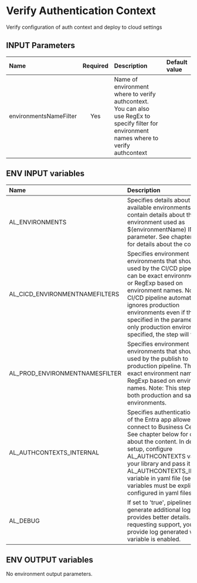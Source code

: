 # Verify Authentication Context

Verify configuration of auth context and deploy to cloud settings

## INPUT Parameters

| Name                  | Required  | Description                                                                                       | Default value         |
| :--                   | :-:       | :--                                                                                               | :--                   |
| environmentsNameFilter       | Yes       | Name of environment where to verify authcontext. You can also use RegEx to specify filter for environment names where to verify authcontext    |                       |

## ENV INPUT variables

| Name                  | Description |
| :--                   | :-- |
| AL_ENVIRONMENTS       | Specifies details about all available environments. It must contain details about the environment used as $(environmentName) INPUT parameter. See chapter below for details about the content. |
| AL_CICD_ENVIRONMENTNAMEFILTERS | Specifies environment or environments that should be used by the CI/CD pipeline. This can be exact environment name or RegExp based on environment names. Note: CI/CD pipeline automatically ignores production environments even if they are specified in the parameters. If only production environment is specified, the step will fail. |
| AL_PROD_ENVIRONMENTNAMESFILTER | Specifies environment or environments that should be used by the publish to production pipeline. This can be exact environment name or RegExp based on environment names. Note: This step supports both production and sandbox environments. |
| AL_AUTHCONTEXTS_INTERNAL        | Specifies authentication context of the Entra app allowed to connect to Business Central. See chapter below for details about the content. In default setup, configure AL_AUTHCONTEXTS variable in your library and pass it to AL_AUTHCONTEXTS_INTERNAL variable in yaml file (secret variables must be explicitly configured in yaml files). |
| AL_DEBUG | If set to 'true', pipelines generate additional logs that provides better details. If requesting support, you must provide log generated when this variable is enabled. |

## ENV OUTPUT variables

No environment output parameters.
